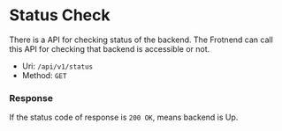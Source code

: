 # Status Check
There is a API for checking status of the backend.
The Frotnend can call this API for checking that backend is accessible or not.

- Uri: `/api/v1/status`
- Method: `GET`

### Response
If the status code of response is `200 OK`, means backend is Up.
